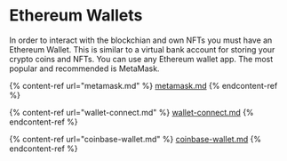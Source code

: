 # Ethereum Wallets

In order to interact with the blockchian and own NFTs you must have an Ethereum Wallet. This is similar to a virtual bank account for storing your crypto coins and NFTs. You can use any Ethereum wallet app. The most popular and recommended is MetaMask.

{% content-ref url="metamask.md" %}
[metamask.md](metamask.md)
{% endcontent-ref %}

{% content-ref url="wallet-connect.md" %}
[wallet-connect.md](wallet-connect.md)
{% endcontent-ref %}

{% content-ref url="coinbase-wallet.md" %}
[coinbase-wallet.md](coinbase-wallet.md)
{% endcontent-ref %}
